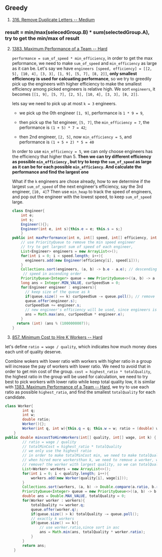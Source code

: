 ## Greedy

1. [316. Remove Duplicate Letters -- Medium](https://leetcode.com/problems/remove-duplicate-letters/)



### result = min/max(selecedGroup.B) * sum(selectedGroup.A), try to get the min/max of result

2. [1383. Maximum Performance of a Team -- Hard](https://leetcode.com/problems/maximum-performance-of-a-team/)

   `performance = sum_of_speed * min_efficiency`, in order to get the max peformance, we need to make `sum_of_speed`  and `min_efficiency` as large as it can be. Let's say we have  `engineers [speed, efficiency] = [[2, 5], [10, 4], [3, 3], [1, 9], [5, 7], [8, 2]]`, **only smallest efficiencey is used for calcuating performance**, so we try to greedily pick up the engineers with higher efficiency to make the smallest efficiency among picked engineers is relative high. We sort `engineers`, it becomes `[[1, 9], [5, 7], [2, 5], [10, 4], [3, 3], [8, 2]]`.

   lets say we need to pick up at most `k = 3` engineers. 

   + we pick up the 0th engineer `[1, 9]`,  performance is `1 * 9 = 9`, 

   + then pick up the 1st engineer, `[5, 7]`, the `min_efficiency = 7`,  the performance is `(1 + 5) * 7 = 42`;
   + then 2nd engineer, `[2, 5]`, now `min_efficiency = 5`, and performance is `(1 + 5 + 2) * 5 = 40`

   In order to use `min_efficiency = 5`, we can only choose engineers has the efficiency that higher than 5. **Then we can try different efficiency as possible `min_efficiency` , but try to keep the `sum_of_speed` as large as it can be for each possible `min_efficiency`. And calculate the performance and find the largest one**

   What if the `k` engineers are chose already, how to we determine if the largest `sum_of_speed` of the next engineer's efficiency, say the 3rd engineer, `[10, 4]`? Then use `min_heap` to track the speed of engineers, and pop out the engineer with the lowest speed, to keep `sum_of_speed` large.

   ```java
   class Engineer{
       int e;
       int s;
       Engineer(){};
       Engineer(int e, int s){this.e = e; this.s = s;}
       }
   public int maxPerformance(int n, int[] speed, int[] efficiency, int k) {
       // use PriorityQueue to remove the min speed engineer
       // try to get largest sum of speed of each engineer, 
       List<Engineer> engineers = new ArrayList<>();
       for(int i = 0; i < speed.length; i++){
         engineers.add(new Engineer(efficiency[i], speed[i]));
       }
       Collections.sort(engineers, (a, b) -> b.e - a.e); // descending
     	// speed in ascending order
       PriorityQueue<Integer> queue = new PriorityQueue<>((a, b) -> a - b);
       long ans = Integer.MIN_VALUE, curSpeedSum = 0;
       for(Engineer engineer : engineers){
         // keep size of the queue as k
         if(queue.size() == k) curSpeedSum -= queue.poll(); // remove slowest engineer
         queue.offer(engineer.s);
         curSpeedSum += engineer.s;
         // new engineer's efficiency will be used, since engineers is in descending order
         ans = Math.max(ans, curSpeedSum * engineer.e);
       }
     return (int) (ans % (1000000007));
   }
   ```

   

3. [857. Minimum Cost to Hire K Workers -- Hard](https://leetcode.com/problems/minimum-cost-to-hire-k-workers/)

let's define `ratio = wage / quality`, which indicates how much money does each unit of quality deserve.

Combine wokers with lower ratio with workers with higher ratio in a group will increase the pay of workers with lower ratio. We need to avoid that in order to get min cost of the group. `cost = highest_ratio * totalQuality`, the highest ratio in the group will be used for calculation, we need to try best to pick workers with lower ratio while keep total quality low, it is similar with  [1383. Maximum Performance of a Team -- Hard](#2), we try to use each ratio as possible `highest_ratio`, and find the smallest `totalQuality` for each candidate.

```java
class Worker{
        int q;
        int w;
        double ratio;
        Worker(){};
        Worker(int q, int w){this.q = q; this.w = w; ratio = (double) w / q;}
    }
public double mincostToHireWorkers(int[] quality, int[] wage, int k) {
        // ratio = wage / quality
        // totalMinCost = highest_ratio * totalQuality
        // we only use the highest ratio
        // in order to make totalMinCost min, we need to make totalQuality as low as we can
        // when hired more workersthan k, we need to remove a worker, which one should we 
        // remove? the worker with largest quality, so we can totalQuality low. here we use maxheap
        List<Worker> workers = new ArrayList<>();
        for(int i = 0; i < quality.length; i++){
            workers.add(new Worker(quality[i], wage[i]));
        }
        Collections.sort(workers, (a, b) -> Double.compare(a.ratio, b.ratio));
        PriorityQueue<Integer> queue = new PriorityQueue<>((a, b) -> b - a);// quality max heap
        double ans = Double.MAX_VALUE, totalQuality = 0;
        for(Worker worker : workers){
            totalQuality += worker.q;
            queue.offer(worker.q);
            if(queue.size() > k) totalQuality -= queue.poll();
            // exactly k workers
            if(queue.size() == k){
                // use worker.ratio,since sort in asc
                ans = Math.min(ans, totalQuality * worker.ratio);
            }
        }
        return ans;
    }
```

